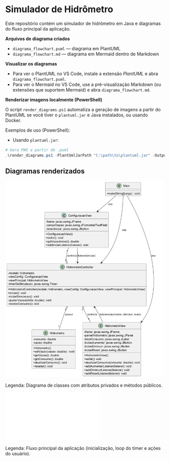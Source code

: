 # Simulador de Hidrômetro

Este repositório contém um simulador de hidrômetro em Java e diagramas do fluxo principal da aplicação.

**Arquivos de diagrama criados**

- `diagrama_flowchart.puml` — diagrama em PlantUML
- `diagrama_flowchart.md` — diagrama em Mermaid dentro de Markdown

**Visualizar os diagramas**

- Para ver o PlantUML no VS Code, instale a extensão *PlantUML* e abra `diagrama_flowchart.puml`.
- Para ver o Mermaid no VS Code, use a pré-visualização Markdown (ou extensões que suportem Mermaid) e abra `diagrama_flowchart.md`.

**Renderizar imagens localmente (PowerShell)**

O script `render_diagrams.ps1` automatiza a geração de imagens a partir do PlantUML se você tiver o `plantuml.jar` e Java instalados, ou usando Docker.

Exemplos de uso (PowerShell):

- Usando `plantuml.jar`:

```powershell
# Gera PNG a partir do .puml
.\render_diagrams.ps1 -PlantUmlJarPath "C:\path\to\plantuml.jar" -OutputFormat png
```
## Diagramas renderizados

![Diagrama de Classes](./SimuladorHidrometroClasses.png)

Legenda: Diagrama de classes com atributos privados e métodos públicos.

![Flowchart do Simulador](diagrama_flowchart.md)

Legenda: Fluxo principal da aplicação (inicialização, loop do timer e ações do usuário).
